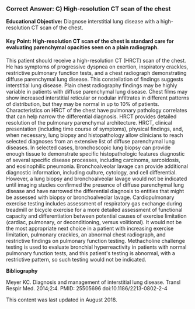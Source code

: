 
### Correct Answer: C) High-resolution CT scan of the chest 

**Educational Objective:** Diagnose interstitial lung disease with a high-resolution CT scan of the chest.

#### **Key Point:** High-resolution CT scan of the chest is standard care for evaluating parenchymal opacities seen on a plain radiograph.

This patient should receive a high-resolution CT (HRCT) scan of the chest. He has symptoms of progressive dyspnea on exertion, inspiratory crackles, restrictive pulmonary function tests, and a chest radiograph demonstrating diffuse parenchymal lung disease. This constellation of findings suggests interstitial lung disease. Plain chest radiography findings may be highly variable in patients with diffuse parenchymal lung disease. Chest films may show increased interstitial reticular or nodular infiltrates in different patterns of distribution, but they may be normal in up to 10% of patients. Characteristics on HRCT of the chest have pulmonary pathology correlates that can help narrow the differential diagnosis. HRCT provides detailed resolution of the pulmonary parenchymal architecture. HRCT, clinical presentation (including time course of symptoms), physical findings, and, when necessary, lung biopsy and histopathology allow clinicians to reach selected diagnoses from an extensive list of diffuse parenchymal lung diseases.
In selected cases, bronchoscopic lung biopsy can provide enough tissue to demonstrate specific histopathologic features diagnostic of several specific disease processes, including carcinoma, sarcoidosis, and eosinophilic pneumonia. Bronchoalveolar lavage can provide additional diagnostic information, including culture, cytology, and cell differential. However, a lung biopsy and bronchoalveolar lavage would not be indicated until imaging studies confirmed the presence of diffuse parenchymal lung disease and have narrowed the differential diagnosis to entities that might be assessed with biopsy or bronchoalveolar lavage.
Cardiopulmonary exercise testing includes assessment of respiratory gas exchange during treadmill or bicycle exercise for a more detailed assessment of functional capacity and differentiation between potential causes of exercise limitation (cardiac, pulmonary, or deconditioning, versus volitional). It would not be the most appropriate next choice in a patient with increasing exercise limitation, pulmonary crackles, an abnormal chest radiograph, and restrictive findings on pulmonary function testing.
Methacholine challenge testing is used to evaluate bronchial hyperreactivity in patients with normal pulmonary function tests, and this patient's testing is abnormal, with a restrictive pattern, so such testing would not be indicated.

**Bibliography**

Meyer KC. Diagnosis and management of interstitial lung disease. Transl Respir Med. 2014;2:4. PMID: 25505696 doi:10.1186/2213-0802-2-4

This content was last updated in August 2018.